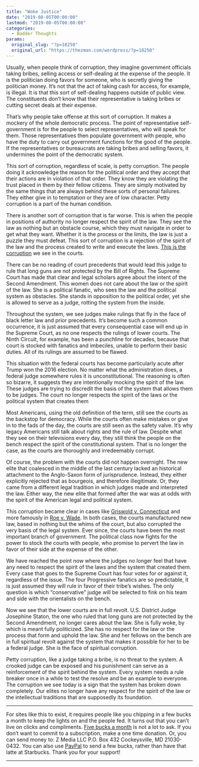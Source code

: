 ```yaml
---
title: "Woke Justice"
date: "2019-08-05T00:00:00"
lastmod: "2019-08-05T00:00:00"
categories:
  - Badder Thoughts
params:
  original_slug: "?p=18250"
  original_url: "https://thezman.com/wordpress/?p=18250"
---
```


Usually, when people think of corruption, they imagine government
officials taking bribes, selling access or self-dealing at the expense
of the people. It is the politician doing favors for someone, who is
secretly giving the politician money. It’s not that the act of taking
cash for access, for example, is illegal. It is that this sort of
self-dealing happens outside of public view. The constituents don’t know
that their representative is taking bribes or cutting secret deals at
their expense.

That’s why people take offense at this sort of corruption. It makes a
mockery of the whole democratic process. The point of representative
self-government is for the people to select representatives, who will
speak for them. Those representatives then populate government with
people, who have the duty to carry out government functions for the good
of the people. If the representatives or bureaucrats are taking bribes
and selling favors, it undermines the point of the democratic system.

This sort of corruption, regardless of scale, is petty corruption. The
people doing it acknowledge the reason for the political order and they
accept that their actions are in violation of that order. They know they
are violating the trust placed in them by their fellow citizens. They
are simply motivated by the same things that are always behind these
sorts of personal failures. They either give in to temptation or they
are of low character. Petty corruption is a part of the human condition.

There is another sort of corruption that is far worse. This is when the
people in positions of authority no longer respect the spirit of the
law. They see the law as nothing but an obstacle course, which they must
navigate in order to get what they want. Whether it is the process or
the limits, the law is just a puzzle they must defeat. This sort of
corruption is a rejection of the spirit of the law and the process
created to write and execute the laws. <a
href="https://americanmilitarynews.com/2019/07/ca-judge-rules-semi-auto-rifles-not-protected-under-2nd-amendment/"
rel="noopener noreferrer" target="_blank">This is the corruption</a> we
see in the courts.

There can be no reading of court precedents that would lead this judge
to rule that long guns are not protected by the Bill of Rights. The
Supreme Court has made that clear and legal scholars agree about the
intent of the Second Amendment. This women does not care about the law
or the spirit of the law. She is a political fanatic, who sees the law
and the political system as obstacles. She stands in opposition to the
political order, yet she is allowed to serve as a judge, rotting the
system from the inside.

Throughout the system, we see judges make rulings that fly in the face
of black letter law and prior precedents. It’s become such a common
occurrence, it is just assumed that every consequential case will end up
in the Supreme Court, as no one respects the rulings of lower courts.
The Ninth Circuit, for example, has been a punchline for decades,
because that court is stocked with fanatics and imbeciles, unable to
perform their basic duties. All of its rulings are assumed to be flawed.

This situation with the federal courts has become particularly acute
after Trump won the 2016 election. No matter what the administration
does, a federal judge somewhere rules it is unconstitutional. The
reasoning is often so bizarre, it suggests they are intentionally
mocking the spirit of the law. These judges are trying to discredit the
basis of the system that allows them to be judges. The court no longer
respects the spirit of the laws or the political system that creates
them

Most Americans, using the old definition of the term, still see the
courts as the backstop for democracy. While the courts often make
mistakes or give in to the fads of the day, the courts are still seen as
the safety valve. It’s why legacy Americans still talk about rights and
the rule of law. Despite what they see on their televisions every day,
they still think the people on the bench respect the spirit of the
constitutional system. That is no longer the case, as the courts are
thoroughly and irredeemably corrupt.

Of course, the problem with the courts did not happen overnight. The new
elite that coalesced in the middle of the last century lacked an
historical attachment to the Anglo-Saxon form of jurisprudence. Instead,
they either explicitly rejected that as bourgeois, and therefore
illegitimate. Or, they came from a different legal tradition in which
judges made and interpreted the law. Either way, the new elite that
formed after the war was at odds with the spirit of the American legal
and political system.

This corruption became clear in cases like
<a href="https://en.wikipedia.org/wiki/Griswold_v._Connecticut"
rel="noopener noreferrer" target="_blank">Griswold v. Connecticut</a>
and more famously in <a href="https://en.wikipedia.org/wiki/Roe_v._Wade"
rel="noopener noreferrer" target="_blank">Roe v. Wade</a>. In both
cases, the courts manufactured new law, based in nothing but the whims
of the court, but also corrupted the very basis of the legal system.
Ever since, the courts have been the most important branch of
government. The political class now fights for the power to stock the
courts with people, who promise to pervert the law in favor of their
side at the expense of the other.

We have reached the point now where the judges no longer feel that have
any need to respect the spirit of the laws and the system that created
them. Every case that goes to the Supreme Court has four votes for or
against it, regardless of the issue. The four Progressive fanatics are
so predictable, it is just assumed they will rule in favor of their
tribe’s wishes. The only question is which “conservative” judge will be
selected to fink on his team and side with the orientalists on the
bench.

Now we see that the lower courts are in full revolt. U.S. District Judge
Josephine Staton, the one who ruled that long guns are not protected by
the Second Amendment, no longer cares about the law. She is fully woke,
by which is meant fully politicized. She has no respect for the law or
the process that form and uphold the law. She and her fellows on the
bench are in full spiritual revolt against the system that makes it
possible for her to be a federal judge. She is the face of spiritual
corruption.

Petty corruption, like a judge taking a bribe, is no threat to the
system. A crooked judge can be exposed and his punishment can serve as a
reinforcement of the spirit behind the system. Every system needs a rule
breaker once in a while to test the resolve and be an example to
everyone. The corruption we see today is a sign that the system has
broken down completely. Our elites no longer have any respect for the
spirit of the law or the intellectual traditions that are supposedly its
foundation.

------------------------------------------------------------------------

For sites like this to exist, it requires people like you chipping in a
few bucks a month to keep the lights on and the people fed. It turns out
that you can’t live on clicks and compliments.
<a href="https://www.subscribestar.com/the-z-blog"
rel="noopener noreferrer" target="_blank">Five bucks a month</a> is not
a lot to ask. If you don’t want to commit to a subscription, make a one
time donation. Or, you can send money to: Z Media LLC P.O. Box 432
Cockeysville, MD 21030-0432. You can also use <a
href="https://www.paypal.com/cgi-bin/webscr?cmd=_s-xclick&amp;hosted_button_id=UDAS2Q8JYA6CN&amp;source=url"
rel="noopener noreferrer" target="_blank">PayPal</a> to send a few
bucks, rather than have that latte at Starbucks. Thank you for your
support!

------------------------------------------------------------------------
